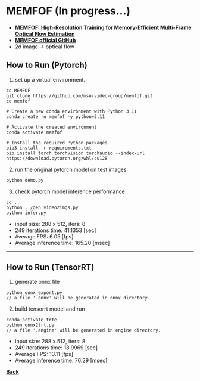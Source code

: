 # MEMFOF (In progress...)
- **[MEMFOF: High-Resolution Training for Memory-Efficient Multi-Frame Optical Flow Estimation](https://arxiv.org/abs/2506.23151)**
- **[MEMFOF official GitHub](https://github.com/msu-video-group/memfof)**
- 2d image -> optical flow

## How to Run (Pytorch)

1. set up a virtual environment.
```
cd MEMFOF
git clone https://github.com/msu-video-group/memfof.git
cd memfof

# Create a new conda environment with Python 3.11
conda create -n memfof -y python=3.11

# Activate the created environment
conda activate memfof

# Install the required Python packages
pip3 install -r requirements.txt
pip install torch torchvision torchaudio --index-url https://download.pytorch.org/whl/cu128
```

2. run the original pytorch model on test images.
```
python demo.py
```

3. check pytorch model inference performance
```
cd ..
python ../gen_video2imgs.py
python infer.py
```
- input size: 288 x 512, iters: 8
- 249 iterations time: 41.1353 [sec]
- Average FPS: 6.05 [fps]
- Average inference time: 165.20 [msec]
--------------------------------------------------------------------

## How to Run (TensorRT)

1. generate onnx file

```
python onnx_export.py
// a file '.onnx' will be generated in onnx directory.
```

2. build tensorrt model and run

```
conda activate trte
python onnx2trt.py
// a file '.engine' will be generated in engine directory.
```
- input size: 288 x 512, iters: 8
- 249 iterations time: 18.9969 [sec]
- Average FPS: 13.11 [fps]
- Average inference time: 76.29 [msec]

**[Back](../README.md)** 